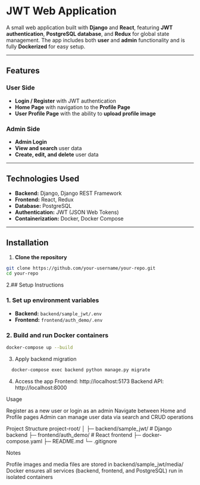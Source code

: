 # JWT Web Application

A small web application built with **Django** and **React**, featuring **JWT authentication**, **PostgreSQL database**, and **Redux** for global state management. The app includes both **user** and **admin** functionality and is fully **Dockerized** for easy setup.

---

## Features

### User Side
- **Login / Register** with JWT authentication
- **Home Page** with navigation to the **Profile Page**
- **User Profile Page** with the ability to **upload profile image**

### Admin Side
- **Admin Login**
- **View and search** user data
- **Create, edit, and delete** user data

---

## Technologies Used
- **Backend:** Django, Django REST Framework
- **Frontend:** React, Redux
- **Database:** PostgreSQL
- **Authentication:** JWT (JSON Web Tokens)
- **Containerization:** Docker, Docker Compose

---

## Installation

1. **Clone the repository**
```bash
git clone https://github.com/your-username/your-repo.git
cd your-repo
```

2.## Setup Instructions

### 1. Set up environment variables
- **Backend:** `backend/sample_jwt/.env`
- **Frontend:** `frontend/auth_demo/.env`

### 2. Build and run Docker containers
```bash
docker-compose up --build
```
3. Apply backend migration
 ```bash
   docker-compose exec backend python manage.py migrate
```
4. Access the app
Frontend: http://localhost:5173
Backend API: http://localhost:8000

Usage

Register as a new user or login as an admin
Navigate between Home and Profile pages
Admin can manage user data via search and CRUD operations

Project Structure
project-root/
│
├─ backend/sample_jwt/       # Django backend
├─ frontend/auth_demo/       # React frontend
├─ docker-compose.yaml
├─ README.md
└─ .gitignore

Notes

Profile images and media files are stored in backend/sample_jwt/media/
Docker ensures all services (backend, frontend, and PostgreSQL) run in isolated containers


